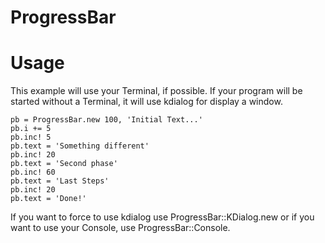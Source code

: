 ProgressBar
===========

Usage
=====

This example will use your Terminal, if possible.
If your program will be started without a Terminal,
it will use kdialog for display a window.

	pb = ProgressBar.new 100, 'Initial Text...'
	pb.i += 5
	pb.inc! 5
	pb.text = 'Something different'
	pb.inc! 20
	pb.text = 'Second phase'
	pb.inc! 60
	pb.text = 'Last Steps'
	pb.inc! 20
	pb.text = 'Done!'

If you want to force to use kdialog use ProgressBar::KDialog.new or
if you want to use your Console, use ProgressBar::Console.
